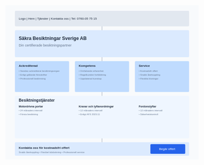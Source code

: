 <svg xmlns="http://www.w3.org/2000/svg" viewBox="0 0 1000 800">
<!-- Bakgrund -->
<rect width="1000" height="800" fill="#f8fafc"/>
<!-- Header/Nav -->
<rect x="50" y="30" width="900" height="80" rx="5" fill="#e2e8f0"/>
<text x="70" y="75" font-family="Arial" font-size="16" fill="#1e293b">Logo | Hem | Tjänster | Kontakta oss | Tel: 0760-05 75 15</text>
<!-- Hero Section -->
<rect x="50" y="130" width="900" height="140" rx="5" fill="#dbeafe"/>
<text x="70" y="180" font-family="Arial" font-size="24" font-weight="bold" fill="#1e293b">Säkra Besiktningar Sverige AB</text>
<text x="70" y="215" font-family="Arial" font-size="18" fill="#64748b">Din certifierade besiktningspartner</text>
<!-- USP Section -->
<rect x="50" y="290" width="280" height="160" rx="5" fill="#bfdbfe"/>
<rect x="360" y="290" width="280" height="160" rx="5" fill="#bfdbfe"/>
<rect x="670" y="290" width="280" height="160" rx="5" fill="#bfdbfe"/>
<text x="70" y="320" font-family="Arial" font-size="16" font-weight="bold" fill="#1e293b">Ackrediterad</text>
<text x="70" y="345" font-family="Arial" font-size="12" fill="#64748b">• Swedac-ackrediterat besiktningsorgan</text>
<text x="70" y="365" font-family="Arial" font-size="12" fill="#64748b">• Enligt gällande föreskrifter</text>
<text x="70" y="385" font-family="Arial" font-size="12" fill="#64748b">• Professionell bedömning</text>
<text x="380" y="320" font-family="Arial" font-size="16" font-weight="bold" fill="#1e293b">Kompetens</text>
<text x="380" y="345" font-family="Arial" font-size="12" fill="#64748b">• Omfattande erfarenhet</text>
<text x="380" y="365" font-family="Arial" font-size="12" fill="#64748b">• Regelbunden fortbildning</text>
<text x="380" y="385" font-family="Arial" font-size="12" fill="#64748b">• Uppdaterad kunskap</text>
<text x="690" y="320" font-family="Arial" font-size="16" font-weight="bold" fill="#1e293b">Service</text>
<text x="690" y="345" font-family="Arial" font-size="12" fill="#64748b">• Kostnadsfri offert</text>
<text x="690" y="365" font-family="Arial" font-size="12" fill="#64748b">• Snabb återkoppling</text>
<text x="690" y="385" font-family="Arial" font-size="12" fill="#64748b">• Flexibla lösningar</text>
<!-- Services Section -->
<rect x="50" y="470" width="900" height="220" rx="5" fill="#eff6ff"/>
<text x="70" y="500" font-family="Arial" font-size="20" font-weight="bold" fill="#1e293b">Besiktningstjänster</text>
<text x="70" y="530" font-family="Arial" font-size="14" font-weight="bold" fill="#1e293b">Motordrivna portar</text>
<text x="70" y="550" font-family="Arial" font-size="12" fill="#64748b">• 24 månaders intervall</text>
<text x="70" y="570" font-family="Arial" font-size="12" fill="#64748b">• Första besiktning</text>
<text x="380" y="530" font-family="Arial" font-size="14" font-weight="bold" fill="#1e293b">Kranar och lyftanordningar</text>
<text x="380" y="550" font-family="Arial" font-size="12" fill="#64748b">• 12 månaders intervall</text>
<text x="380" y="570" font-family="Arial" font-size="12" fill="#64748b">• Enligt AFS 2023:11</text>
<text x="690" y="530" font-family="Arial" font-size="14" font-weight="bold" fill="#1e293b">Fordonslyftar</text>
<text x="690" y="550" font-family="Arial" font-size="12" fill="#64748b">• 12 månaders intervall</text>
<text x="690" y="570" font-family="Arial" font-size="12" fill="#64748b">• Säkerhetskontroll</text>
<!-- CTA Section -->
<rect x="50" y="710" width="900" height="70" rx="5" fill="#dbeafe"/>
<text x="70" y="745" font-family="Arial" font-size="16" font-weight="bold" fill="#1e293b">Kontakta oss för kostnadsfri offert</text>
<text x="70" y="765" font-family="Arial" font-size="12" fill="#64748b">Snabb återkoppling • Flexibel tidsbokning • Professionell service</text>
<!-- Offertknapp -->
<rect x="750" y="720" width="180" height="50" rx="5" fill="#2563eb"/>
<text x="795" y="750" font-family="Arial" font-size="16" fill="#ffffff">Begär offert</text>
<!-- Connecting Lines -->
<line x1="500" y1="110" x2="500" y2="130" stroke="#94a3b8" stroke-width="2"/>
<line x1="500" y1="270" x2="500" y2="290" stroke="#94a3b8" stroke-width="2"/>
<line x1="500" y1="450" x2="500" y2="470" stroke="#94a3b8" stroke-width="2"/>
<line x1="500" y1="690" x2="500" y2="710" stroke="#94a3b8" stroke-width="2"/>
</svg>